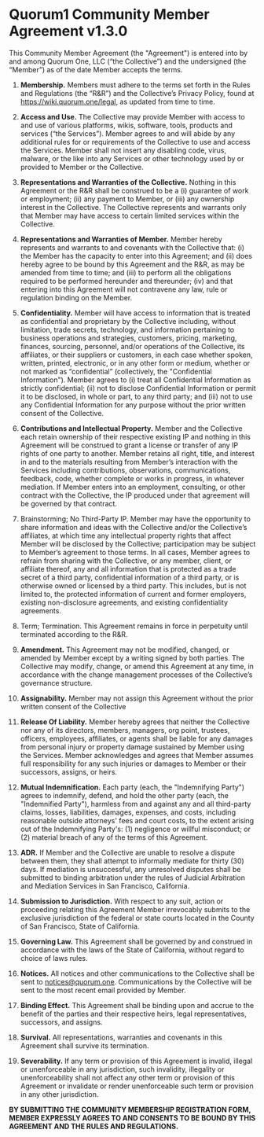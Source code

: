 # Quorum1 Community Member Agreement v1.3.0

This Community Member Agreement (the "Agreement") is entered into by and among Quorum One, LLC (“the Collective”) and the undersigned (the “Member”) as of the date Member accepts the terms. 

1. **Membership.** Members must adhere to the terms set forth in the Rules and Regulations (the “R\&R”) and the Collective’s Privacy Policy, found at https://wiki.quorum.one/legal, as updated from time to time.

2. **Access and Use.** The Collective may provide Member with access to and use of various platforms, wikis, software, tools, products and services (“the Services”). Member agrees to and will abide by any additional rules for or requirements of the Collective to use and access the Services. Member shall not insert any disabling code, virus, malware, or the like into any Services or other technology used by or provided to Member or the Collective.

3. **Representations and Warranties of the Collective.** Nothing in this Agreement or the R\&R shall be construed to be a (i) guarantee of work or employment; (ii) any payment to Member, or (iii) any ownership interest in the Collective. The Collective represents and warrants only that Member may have access to certain limited services within the Collective.   

4. **Representations and Warranties of Member.**  Member hereby represents and warrants to and covenants with the Collective that: (i) the Member has the capacity to enter into this Agreement; and (ii) does hereby agree to be bound by this Agreement and the R\&R, as may be amended from time to time; and (iii) to perform all the obligations required to be performed hereunder and thereunder; (iv) and that entering into this Agreement will not contravene any law, rule or regulation binding on the Member. 

5. **Confidentiality.** Member will have access to information that is treated as confidential and proprietary by the Collective including, without limitation, trade secrets, technology, and information pertaining to business operations and strategies, customers, pricing, marketing, finances, sourcing, personnel, and/or operations of the Collective, its affiliates, or their suppliers or customers, in each case whether spoken, written, printed, electronic, or in any other form or medium, whether or not marked as “confidential” (collectively, the "Confidential Information"). Member agrees to (i) treat all Confidential Information as strictly confidential; (ii) not to disclose Confidential Information or permit it to be disclosed, in whole or part, to any third party; and (iii) not to use any Confidential Information for any purpose without the prior written consent of the Collective.

6. **Contributions and Intellectual Property.**  Member and the Collective each retain ownership of their respective existing IP and nothing in this Agreement will be construed to grant a license or transfer of any IP rights of one party to another. Member retains all right, title, and interest in and to the materials resulting from Member’s interaction with the Services including contributions, observations, communications, feedback, code, whether complete or works in progress, in whatever mediation. If Member enters into an employment, consulting, or other contract with the Collective, the IP produced under that agreement will be governed by that contract.  

7. Brainstorming; No Third-Party IP.  Member may have the opportunity to share information and ideas with the Collective and/or the Collective’s affiliates, at which time any intellectual property rights that affect Member will be disclosed by the Collective; participation may be subject to Member’s agreement to those terms. In all cases, Member agrees to refrain from sharing with the Collective, or any member, client, or affiliate thereof, any and all information that is protected as a trade secret of a third party, confidential information of a third party, or is otherwise owned or licensed by a third party.  This includes, but is not limited to, the protected information of current and former employers, existing non-disclosure agreements, and existing confidentiality agreements.

8. Term; Termination.  This Agreement remains in force in perpetuity until terminated according to the R\&R. 

9. **Amendment.** This Agreement may not be modified, changed, or amended by Member except by a writing signed by both parties. The Collective may modify, change, or amend this Agreement at any time, in accordance with the change management processes of the Collective’s governance structure.

10. **Assignability.** Member may not assign this Agreement without the prior written consent of the Collective

11. **Release Of Liability.** Member hereby agrees that neither the Collective nor any of its directors, members, managers, org point, trustees, officers, employees, affiliates, or agents shall be liable for any damages from personal injury or property damage sustained by Member using the Services. Member acknowledges and agrees that Member assumes full responsibility for any such injuries or damages to Member or their successors, assigns, or heirs.  

12. **Mutual Indemnification.** Each party (each, the "Indemnifying Party") agrees to indemnify, defend, and hold the other party (each, the "Indemnified Party"), harmless from and against any and all third-party claims, losses, liabilities, damages, expenses, and costs, including reasonable outside attorneys' fees and court costs, to the extent arising out of the Indemnifying Party's: (1) negligence or willful misconduct; or (2) material breach of any of the terms of this Agreement. 

13. **ADR.** If Member and the Collective are unable to resolve a dispute between them, they shall attempt to informally mediate for thirty (30) days. If mediation is unsuccessful, any unresolved disputes shall be submitted to binding arbitration under the rules of Judicial Arbitration and Mediation Services in San Francisco, California.   

14. **Submission to Jurisdiction.** With respect to any suit, action or proceeding relating this Agreement Member irrevocably submits to the exclusive jurisdiction of the federal or state courts located in the County of San Francisco, State of California. 

15. **Governing Law.** This Agreement shall be governed by and construed in accordance with the laws of the State of California, without regard to choice of laws rules. 

16. **Notices.** All notices and other communications to the Collective shall be sent to notices@quorum.one. Communications by the Collective will be sent to the most recent email provided by Member.

17. **Binding Effect.** This Agreement shall be binding upon and accrue to the benefit of the parties and their respective heirs, legal representatives, successors, and assigns. 

18. **Survival.** All representations, warranties and covenants in this Agreement shall survive its termination. 

19. **Severability.** If any term or provision of this Agreement is invalid, illegal or unenforceable in any jurisdiction, such invalidity, illegality or unenforceability shall not affect any other term or provision of this Agreement or invalidate or render unenforceable such term or provision in any other jurisdiction.

**BY SUBMITTING THE COMMUNITY MEMBERSHIP REGISTRATION FORM, MEMBER EXPRESSLY AGREES TO AND CONSENTS TO BE BOUND BY THIS AGREEMENT AND THE RULES AND REGULATIONS.**
